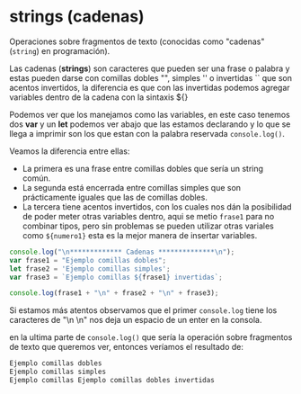 # strings (cadenas)

Operaciones sobre fragmentos de texto (conocidas como "cadenas" (`string`) en programación).

Las cadenas (**strings**) son caracteres que pueden ser una frase o palabra y estas pueden darse con comillas dobles "", simples '' o invertidas `` que son acentos invertidos,
la diferencia es que con las invertidas podemos agregar variables dentro de la cadena con la sintaxis ${}

Podemos ver que los manejamos como las variables, en este caso tenemos dos **var** y un **let** podemos ver abajo que las estamos declarando y lo que se llega a imprimir son los que estan con la palabra reservada `console.log()`.

Veamos la diferencia entre ellas:
* La primera es una frase entre comillas dobles que sería un string común.
* La segunda está encerrada entre comillas simples que son prácticamente iguales que las de comillas dobles.
* La tercera tiene acentos invertidos, con los cuales nos dán la posibilidad de poder meter otras variables dentro, aqui se metio `frase1` para no combinar tipos, pero sin problemas se pueden utilizar otras variales como `${numero1}` esta es la mejor manera de insertar variables.

~~~js
console.log("\n************* Cadenas **************\n");
var frase1 = "Ejemplo comillas dobles";
let frase2 = 'Ejemplo comillas simples';
var frase3 = `Ejemplo comillas ${frase1} invertidas`;

console.log(frase1 + "\n" + frase2 + "\n" + frase3);
~~~

Si estamos más atentos observamos que el primer `console.log` tiene los caracteres de "\n \n" nos deja un espacio de un enter en la consola.

en la ultima parte de `console.log()` que sería la operación sobre fragmentos de texto que queremos ver, entonces veríamos el resultado de:

~~~~cmd
Ejemplo comillas dobles
Ejemplo comillas simples
Ejemplo comillas Ejemplo comillas dobles invertidas
~~~~
